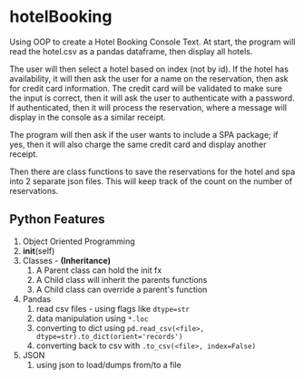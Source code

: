 # hotelBooking
Using OOP to create a Hotel Booking Console Text.  At start, the program will read the hotel.csv as a pandas dataframe, then display all hotels.

The user will then select a hotel based on index (not by id).  If the hotel has availability, it will then ask the user for a name on the reservation, then ask for credit card information.  The credit card will be validated to make sure the input is correct, then it will ask the user to authenticate with a password.  If authenticated, then it will process the reservation, where a message will display in the console as a similar receipt.

The program will then ask if the user wants to include a SPA package; if yes, then it will also charge the same credit card and display another receipt.

Then there are class functions to save the reservations for the hotel and spa into 2 separate json files.  This will keep track of the count on the number of reservations.

## Python Features
1. Object Oriented Programming
2. __init__(self)
3. Classes - **(Inheritance)**
    1. A Parent class can hold the init fx
    2. A Child class will inherit the parents functions
    3. A Child class can override a parent's function
4. Pandas
    1. read csv files - using flags like `dtype=str`
    2. data manipulation using `*.loc`
    3. converting to dict using `pd.read_csv(<file>, dtype=str).to_dict(orient='records')`
    4. converting back to csv with `.to_csv(<file>, index=False)`
5. JSON
    1. using json to load/dumps from/to a file
